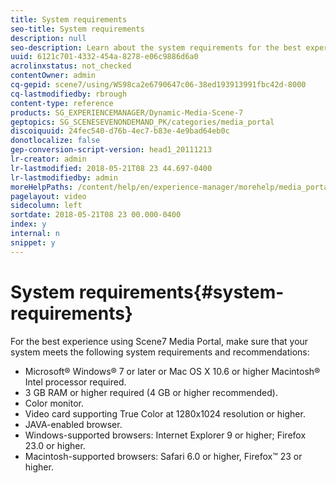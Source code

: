 ```yaml
---
title: System requirements
seo-title: System requirements
description: null
seo-description: Learn about the system requirements for the best experience using Media Portal. 
uuid: 6121c701-4332-454a-8278-e06c9886d6a0
acrolinxstatus: not_checked
contentOwner: admin
cq-gepid: scene7/using/WS98ca2e6790647c06-38ed193913991fbc42d-8000
cq-lastmodifiedby: rbrough
content-type: reference
products: SG_EXPERIENCEMANAGER/Dynamic-Media-Scene-7
geptopics: SG_SCENESEVENONDEMAND_PK/categories/media_portal
discoiquuid: 24fec540-d76b-4ec7-b83e-4e9bad64eb0c
donotlocalize: false
gep-conversion-script-version: head1_20111213
lr-creator: admin
lr-lastmodified: 2018-05-21T08 23 44.697-0400
lr-lastmodifiedby: admin
moreHelpPaths: /content/help/en/experience-manager/morehelp/media_portal;/content/help/en/experience-manager/morehelp/media_portal
pagelayout: video
sidecolumn: left
sortdate: 2018-05-21T08 23 00.000-0400
index: y
internal: n
snippet: y
---
```


# System requirements{#system-requirements}

For the best experience using Scene7 Media Portal, make sure that your system meets the following system requirements and recommendations:

* Microsoft® Windows® 7 or later or Mac OS X 10.6 or higher Macintosh® Intel processor required.
* 3 GB RAM or higher required (4 GB or higher recommended).
* Color monitor.
* Video card supporting True Color at 1280x1024 resolution or higher.
* JAVA-enabled browser.
* Windows-supported browsers: Internet Explorer 9 or higher; Firefox 23.0 or higher.
* Macintosh-supported browsers: Safari 6.0 or higher, Firefox™ 23 or higher.

